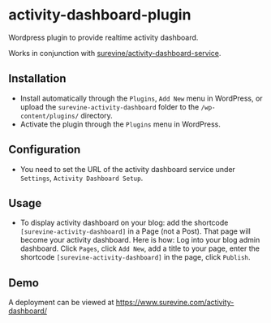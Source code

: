 activity-dashboard-plugin
=========================

Wordpress plugin to provide realtime activity dashboard.

Works in conjunction with [surevine/activity-dashboard-service](https://github.com/surevine/activity-dashboard-service).

## Installation

* Install automatically through the `Plugins`, `Add New` menu in WordPress, or upload the `surevine-activity-dashboard` folder to the `/wp-content/plugins/` directory.
* Activate the plugin through the `Plugins` menu in WordPress.

## Configuration

* You need to set the URL of the activity dashboard service under `Settings`, `Activity Dashboard Setup`.

## Usage

* To display activity dashboard on your blog: add the shortcode `[surevine-activity-dashboard]` in a Page (not a Post). That page will become your activity dashboard. Here is how: Log into your blog admin dashboard. Click `Pages`, click `Add New`, add a title to your page, enter the shortcode `[surevine-activity-dashboard]` in the page, click `Publish`.

## Demo

A deployment can be viewed at https://www.surevine.com/activity-dashboard/
